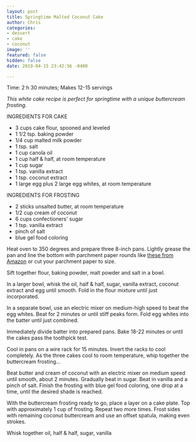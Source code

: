 ```yaml
---
layout: post
title: Springtime Malted Coconut Cake
author: Chris
categories:
- dessert
- cake
- coconut
image: ''
featured: false
hidden: false
date: 2019-04-15 23:42:56 -0400

---
```


Time: 2 h 30 minutes; Makes 12-15 servings

_This white cake recipe is perfect for springtime with a unique buttercream frosting._ 

INGREDIENTS FOR CAKE

* 3 cups cake flour, spooned and leveled
* 1 1/2 tsp. baking powder
* 1/4 cup malted milk powder
* 1 tsp. salt
* 1 cup canola oil
* 1 cup half & half, at room temperature
* 1 cup sugar
* 1 tsp. vanilla extract
* 1 tsp. coconut extract
* 1 large egg plus 2 large egg whites, at room temperature

INGREDIENTS FOR FROSTING

* 2 sticks unsalted butter, at room temperature
* 1/2 cup cream of coconut
* 6 cups confectioners' sugar
* 1 tsp. vanilla extract
* pinch of salt
* blue gel food coloring

Heat oven to 350 degrees and prepare three 8-inch pans. Lightly grease the pan and line the bottom with parchment paper rounds like [these from Amazon](https://www.amazon.com/Regency-Parchment-Paper-Liners-diameter/dp/B000R9J19A) or cut your parchment paper to size. 

Sift together flour, baking powder, malt powder and salt in a bowl. 

In a larger bowl, whisk the oil, half & half, sugar, vanilla extract, coconut extract and egg until smooth. Fold in the flour mixture until just incorporated. 

In a separate bowl, use an electric mixer on medium-high speed to beat the egg whites. Beat for 2 minutes or until stiff peaks form. Fold egg whites into the batter until just combined.

Immediately divide batter into prepared pans. Bake 18-22 minutes or until the cakes pass the toothpick test. 

Cool in pans on a wire rack for 15 minutes. Invert the racks to cool completely. As the three cakes cool to room temperature, whip together the buttercream frosting...

Beat butter and cream of coconut with an electric mixer on medium speed until smooth, about 2 minutes. Gradually beat in sugar. Beat in vanilla and a pinch of salt. Finish the frosting with blue gel food coloring, one drop at a time, until the desired shade is reached.

With the buttercream frosting ready to go, place a layer on a cake plate. Top with approximately 1 cup of frosting. Repeat two more times. Frost sides with remaining coconut buttercream and use an offset spatula, making even strokes. 

Whisk together oil, half & half, sugar, vanilla